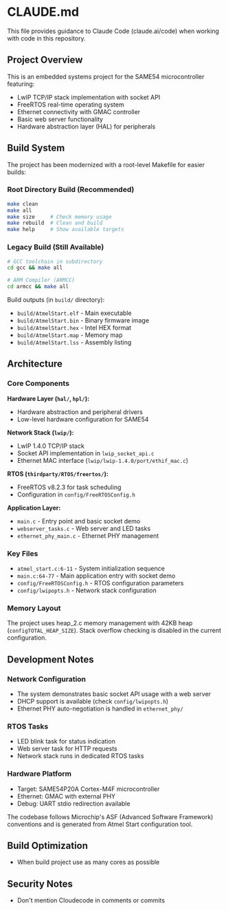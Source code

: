 # CLAUDE.md

This file provides guidance to Claude Code (claude.ai/code) when working with code in this repository.

## Project Overview

This is an embedded systems project for the SAME54 microcontroller featuring:
- LwIP TCP/IP stack implementation with socket API
- FreeRTOS real-time operating system
- Ethernet connectivity with GMAC controller
- Basic web server functionality
- Hardware abstraction layer (HAL) for peripherals

## Build System

The project has been modernized with a root-level Makefile for easier builds:

### Root Directory Build (Recommended)
```bash
make clean
make all
make size     # Check memory usage
make rebuild  # Clean and build
make help     # Show available targets
```

### Legacy Build (Still Available)
```bash
# GCC toolchain in subdirectory
cd gcc && make all

# ARM Compiler (ARMCC)
cd armcc && make all
```

Build outputs (in `build/` directory):
- `build/AtmelStart.elf` - Main executable
- `build/AtmelStart.bin` - Binary firmware image
- `build/AtmelStart.hex` - Intel HEX format
- `build/AtmelStart.map` - Memory map
- `build/AtmelStart.lss` - Assembly listing

## Architecture

### Core Components

**Hardware Layer (`hal/`, `hpl/`):**
- Hardware abstraction and peripheral drivers
- Low-level hardware configuration for SAME54

**Network Stack (`lwip/`):**
- LwIP 1.4.0 TCP/IP stack
- Socket API implementation in `lwip_socket_api.c`
- Ethernet MAC interface (`lwip/lwip-1.4.0/port/ethif_mac.c`)

**RTOS (`thirdparty/RTOS/freertos/`):**
- FreeRTOS v8.2.3 for task scheduling
- Configuration in `config/FreeRTOSConfig.h`

**Application Layer:**
- `main.c` - Entry point and basic socket demo
- `webserver_tasks.c` - Web server and LED tasks
- `ethernet_phy_main.c` - Ethernet PHY management

### Key Files

- `atmel_start.c:6-11` - System initialization sequence
- `main.c:64-77` - Main application entry with socket demo
- `config/FreeRTOSConfig.h` - RTOS configuration parameters
- `config/lwipopts.h` - Network stack configuration

### Memory Layout

The project uses heap_2.c memory management with 42KB heap (`configTOTAL_HEAP_SIZE`). Stack overflow checking is disabled in the current configuration.

## Development Notes

### Network Configuration
- The system demonstrates basic socket API usage with a web server
- DHCP support is available (check `config/lwipopts.h`)
- Ethernet PHY auto-negotiation is handled in `ethernet_phy/`

### RTOS Tasks
- LED blink task for status indication
- Web server task for HTTP requests
- Network stack runs in dedicated RTOS tasks

### Hardware Platform
- Target: SAME54P20A Cortex-M4F microcontroller
- Ethernet: GMAC with external PHY
- Debug: UART stdio redirection available

The codebase follows Microchip's ASF (Advanced Software Framework) conventions and is generated from Atmel Start configuration tool.

## Build Optimization

- When build project use as many cores as possible

## Security Notes

- Don't mention Cloudecode in comments or commits